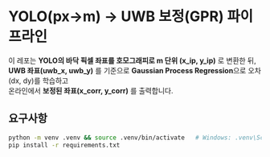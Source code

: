 # YOLO(px→m) → UWB 보정(GPR) 파이프라인

이 레포는 **YOLO의 바닥 픽셀 좌표를 호모그래피로 m 단위 (x_ip, y_ip)** 로 변환한 뒤,  
**UWB 좌표(uwb_x, uwb_y)** 를 기준으로 **Gaussian Process Regression**으로 오차(dx, dy)를 학습하고  
온라인에서 **보정된 좌표(x_corr, y_corr)** 를 출력합니다.

## 요구사항
```bash
python -m venv .venv && source .venv/bin/activate   # Windows: .venv\Scripts\activate
pip install -r requirements.txt
